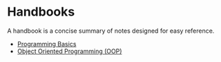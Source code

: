 # Handbooks

A handbook is a concise summary of notes designed for easy reference. 

- [Programming Basics](./ProgrammingBasics.md)
- [Object Oriented Programming (OOP)](./ObjectOrientedProgramming.md)
